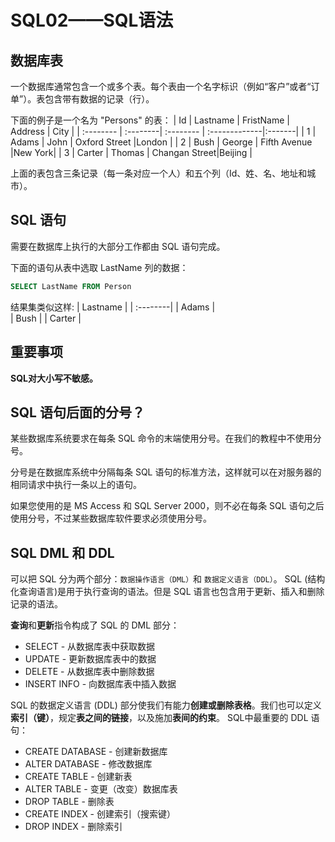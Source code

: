 # SQL02——SQL语法




## 数据库表

一个数据库通常包含一个或多个表。每个表由一个名字标识（例如“客户”或者“订单”）。表包含带有数据的记录（行）。

下面的例子是一个名为 "Persons" 的表：
| Id        | Lastname | FristName | Address       | City   |
| :-------- | :--------| :-------- | :-------------|:-------|
| 1         | Adams    |  John     | Oxford Street |London  |
| 2         |  Bush    | George    | Fifth Avenue  |New York|
| 3         |  Carter  | Thomas    | Changan Street|Beijing |

上面的表包含三条记录（每一条对应一个人）和五个列（Id、姓、名、地址和城市）。


## SQL 语句
需要在数据库上执行的大部分工作都由 SQL 语句完成。

下面的语句从表中选取 LastName 列的数据：
```sql
SELECT LastName FROM Person
```
结果集类似这样:
 | Lastname |
 | :--------| 
 | Adams    |  
 |  Bush    |
 |  Carter  | 


## 重要事项
**SQL对大小写不敏感。**
 
## SQL 语句后面的分号？

某些数据库系统要求在每条 SQL 命令的末端使用分号。在我们的教程中不使用分号。

分号是在数据库系统中分隔每条 SQL 语句的标准方法，这样就可以在对服务器的相同请求中执行一条以上的语句。

如果您使用的是 MS Access 和 SQL Server 2000，则不必在每条 SQL 语句之后使用分号，不过某些数据库软件要求必须使用分号。

##  SQL DML 和 DDL
可以把 SQL 分为两个部分：`数据操作语言（DML）`和 `数据定义语言（DDL）`。
SQL (结构化查询语言)是用于执行查询的语法。但是 SQL 语言也包含用于更新、插入和删除记录的语法。

**查询**和**更新**指令构成了 SQL 的 DML 部分：
- SELECT - 从数据库表中获取数据
- UPDATE -  更新数据库表中的数据
- DELETE - 从数据库表中删除数据
- INSERT INFO - 向数据库表中插入数据

SQL 的数据定义语言 (DDL) 部分使我们有能力**创建或删除表格**。我们也可以定义**索引（键）**，规定**表之间的链接**，以及施加**表间的约束**。
SQL中最重要的 DDL 语句：
- CREATE DATABASE - 创建新数据库
-  ALTER DATABASE - 修改数据库
-  CREATE TABLE - 创建新表
-  ALTER TABLE - 变更（改变）数据库表
-  DROP TABLE - 删除表
-  CREATE INDEX - 创建索引（搜索键）
-  DROP INDEX - 删除索引

